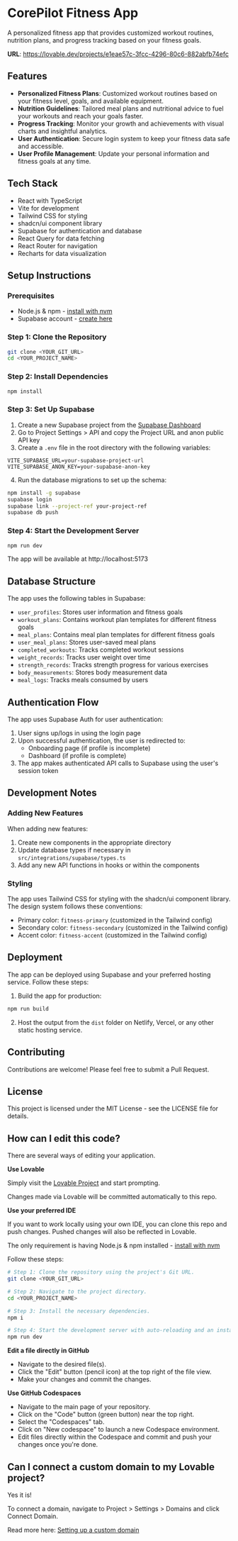 # CorePilot Fitness App

A personalized fitness app that provides customized workout routines, nutrition plans, and progress tracking based on your fitness goals.

**URL**: https://lovable.dev/projects/e1eae57c-3fcc-4296-80c6-882abfb74efc

## Features

- **Personalized Fitness Plans**: Customized workout routines based on your fitness level, goals, and available equipment.
- **Nutrition Guidelines**: Tailored meal plans and nutritional advice to fuel your workouts and reach your goals faster.
- **Progress Tracking**: Monitor your growth and achievements with visual charts and insightful analytics.
- **User Authentication**: Secure login system to keep your fitness data safe and accessible.
- **User Profile Management**: Update your personal information and fitness goals at any time.

## Tech Stack

- React with TypeScript
- Vite for development
- Tailwind CSS for styling
- shadcn/ui component library
- Supabase for authentication and database
- React Query for data fetching
- React Router for navigation
- Recharts for data visualization

## Setup Instructions

### Prerequisites

- Node.js & npm - [install with nvm](https://github.com/nvm-sh/nvm#installing-and-updating)
- Supabase account - [create here](https://supabase.com/)

### Step 1: Clone the Repository

```sh
git clone <YOUR_GIT_URL>
cd <YOUR_PROJECT_NAME>
```

### Step 2: Install Dependencies

```sh
npm install
```

### Step 3: Set Up Supabase

1. Create a new Supabase project from the [Supabase Dashboard](https://app.supabase.com/)
2. Go to Project Settings > API and copy the Project URL and anon public API key
3. Create a `.env` file in the root directory with the following variables:

```
VITE_SUPABASE_URL=your-supabase-project-url
VITE_SUPABASE_ANON_KEY=your-supabase-anon-key
```

4. Run the database migrations to set up the schema:

```sh
npm install -g supabase
supabase login
supabase link --project-ref your-project-ref
supabase db push
```

### Step 4: Start the Development Server

```sh
npm run dev
```

The app will be available at http://localhost:5173

## Database Structure

The app uses the following tables in Supabase:

- `user_profiles`: Stores user information and fitness goals
- `workout_plans`: Contains workout plan templates for different fitness goals
- `meal_plans`: Contains meal plan templates for different fitness goals
- `user_meal_plans`: Stores user-saved meal plans
- `completed_workouts`: Tracks completed workout sessions
- `weight_records`: Tracks user weight over time
- `strength_records`: Tracks strength progress for various exercises
- `body_measurements`: Stores body measurement data
- `meal_logs`: Tracks meals consumed by users

## Authentication Flow

The app uses Supabase Auth for user authentication:

1. User signs up/logs in using the login page
2. Upon successful authentication, the user is redirected to:
   - Onboarding page (if profile is incomplete)
   - Dashboard (if profile is complete)
3. The app makes authenticated API calls to Supabase using the user's session token

## Development Notes

### Adding New Features

When adding new features:

1. Create new components in the appropriate directory
2. Update database types if necessary in `src/integrations/supabase/types.ts`
3. Add any new API functions in hooks or within the components

### Styling

The app uses Tailwind CSS for styling with the shadcn/ui component library. The design system follows these conventions:

- Primary color: `fitness-primary` (customized in the Tailwind config)
- Secondary color: `fitness-secondary` (customized in the Tailwind config)
- Accent color: `fitness-accent` (customized in the Tailwind config)

## Deployment

The app can be deployed using Supabase and your preferred hosting service. Follow these steps:

1. Build the app for production:

```sh
npm run build
```

2. Host the output from the `dist` folder on Netlify, Vercel, or any other static hosting service.

## Contributing

Contributions are welcome! Please feel free to submit a Pull Request.

## License

This project is licensed under the MIT License - see the LICENSE file for details.

## How can I edit this code?

There are several ways of editing your application.

**Use Lovable**

Simply visit the [Lovable Project](https://lovable.dev/projects/e1eae57c-3fcc-4296-80c6-882abfb74efc) and start prompting.

Changes made via Lovable will be committed automatically to this repo.

**Use your preferred IDE**

If you want to work locally using your own IDE, you can clone this repo and push changes. Pushed changes will also be reflected in Lovable.

The only requirement is having Node.js & npm installed - [install with nvm](https://github.com/nvm-sh/nvm#installing-and-updating)

Follow these steps:

```sh
# Step 1: Clone the repository using the project's Git URL.
git clone <YOUR_GIT_URL>

# Step 2: Navigate to the project directory.
cd <YOUR_PROJECT_NAME>

# Step 3: Install the necessary dependencies.
npm i

# Step 4: Start the development server with auto-reloading and an instant preview.
npm run dev
```

**Edit a file directly in GitHub**

- Navigate to the desired file(s).
- Click the "Edit" button (pencil icon) at the top right of the file view.
- Make your changes and commit the changes.

**Use GitHub Codespaces**

- Navigate to the main page of your repository.
- Click on the "Code" button (green button) near the top right.
- Select the "Codespaces" tab.
- Click on "New codespace" to launch a new Codespace environment.
- Edit files directly within the Codespace and commit and push your changes once you're done.

## Can I connect a custom domain to my Lovable project?

Yes it is!

To connect a domain, navigate to Project > Settings > Domains and click Connect Domain.

Read more here: [Setting up a custom domain](https://docs.lovable.dev/tips-tricks/custom-domain#step-by-step-guide)
